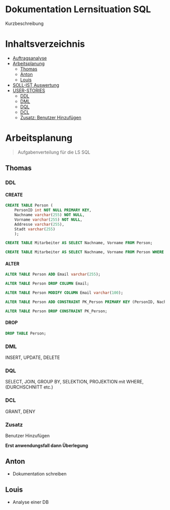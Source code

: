 

# Dokumentation Lernsituation SQL 

Kurzbeschreibung

# Inhaltsverzeichnis
- [Auftragsanalyse](#Auftragsanalyse)
- [Arbeitsplanung](#Arbeitsplanung)
	- [Thomas](#Thomas)
	- [Anton](#Anton)
	- [Louis](#Louis)
- [SOLL-IST Auswertung](#SOLL-IST)
- [USER-STORIES](#USER-STORIES)
	- [DDL](#DDL)
	- [DML](#DML)
	- [DQL](#DQL)
	- [DCL](#DCL)
	- [Zusatz: Benutzer Hinzufügen](#Zusatz)

# Arbeitsplanung
> Aufgabenverteilung für die LS SQL

## Thomas
### DDL
#### CREATE
```sql 
CREATE TABLE Person (
    PersonID int NOT NULL PRIMARY KEY,
    Nachname varchar(255) NOT NULL,
    Vorname varchar(255) NOT NULL,
    Addresse varchar(255),
    Stadt varchar(255)
    );
```
```sql 
CREATE TABLE Mitarbeiter AS SELECT Nachname, Vorname FROM Person;
```
```sql 
CREATE TABLE Mitarbeiter AS SELECT Nachname, Vorname FROM Person WHERE Stadt LIKE "%D%";
```
#### ALTER
```sql 
ALTER TABLE Person ADD Email varchar(255);
```

```sql 
ALTER TABLE Person DROP COLUMN Email;
```

```sql 
ALTER TABLE Person MODIFY COLUMN Email varchar(100);
```

```sql 
ALTER TABLE Person ADD CONSTRAINT PK_Person PRIMARY KEY (PersonID, Nachname);
```

```sql 
ALTER TABLE Person DROP CONSTRAINT PK_Person;
```

#### DROP
```sql 
DROP TABLE Person;
```


### DML
INSERT, UPDATE, DELETE

### DQL
SELECT, JOIN, GROUP BY, SELEKTION, PROJEKTION mit WHERE, (DURCHSCHNITT etc.)

### DCL
GRANT, DENY

### Zusatz
Benutzer Hinzufügen

**Erst anwendungsfall dann Überlegung**

## Anton
- Dokumentation schreiben

## Louis
- Analyse einer DB
